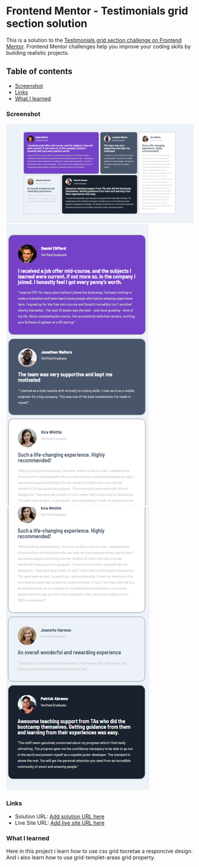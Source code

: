 # Frontend Mentor - Testimonials grid section solution

This is a solution to the [Testimonials grid section challenge on Frontend Mentor](https://www.frontendmentor.io/challenges/testimonials-grid-section-Nnw6J7Un7). Frontend Mentor challenges help you improve your coding skills by building realistic projects.

## Table of contents

- [Screenshot](#screenshot)
- [Links](#links)
- [What I learned](#what-i-learned)

### Screenshot

![DESKTOP VIEW](./images/desktop_view.png)
![PHONE VIEW](./images/phone_view1.png)
![2](./images/phone_view2.png)

### Links

- Solution URL: [Add solution URL here](https://your-solution-url.com)
- Live Site URL: [Add live site URL here](https://your-live-site-url.com)

### What I learned

Here in this project i learn how to use css grid tocretae a responcive design.
And i also learn how to use grid-templet-areas grid property.
